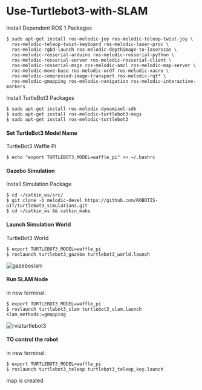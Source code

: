 # Use-Turtlebot3-with-SLAM

Install Dependent ROS 1 Packages
```
$ sudo apt-get install ros-melodic-joy ros-melodic-teleop-twist-joy \
  ros-melodic-teleop-twist-keyboard ros-melodic-laser-proc \
  ros-melodic-rgbd-launch ros-melodic-depthimage-to-laserscan \
  ros-melodic-rosserial-arduino ros-melodic-rosserial-python \
  ros-melodic-rosserial-server ros-melodic-rosserial-client \
  ros-melodic-rosserial-msgs ros-melodic-amcl ros-melodic-map-server \
  ros-melodic-move-base ros-melodic-urdf ros-melodic-xacro \
  ros-melodic-compressed-image-transport ros-melodic-rqt* \
  ros-melodic-gmapping ros-melodic-navigation ros-melodic-interactive-markers
```
Install TurtleBot3 Packages
```
$ sudo apt-get install ros-melodic-dynamixel-sdk
$ sudo apt-get install ros-melodic-turtlebot3-msgs
$ sudo apt-get install ros-melodic-turtlebot3
```
#### Set TurtleBot3 Model Name
TurtleBot3 Waffle Pi
```
$ echo "export TURTLEBOT3_MODEL=waffle_pi" >> ~/.bashrc
```
#### Gazebo Simulation
Install Simulation Package
```
$ cd ~/catkin_ws/src/
$ git clone -b melodic-devel https://github.com/ROBOTIS-GIT/turtlebot3_simulations.git
$ cd ~/catkin_ws && catkin_make
```
#### Launch Simulation World
TurtleBot3 World
```
$ export TURTLEBOT3_MODEL=waffle_pi
$ roslaunch turtlebot3_gazebo turtlebot3_world.launch
```
![gazeboslam](https://user-images.githubusercontent.com/85634104/122987979-e7fd4100-d3a9-11eb-9d28-f69b13f95f75.png)

#### Run SLAM Node
in new terminal:
```
$ export TURTLEBOT3_MODEL=waffle_pi
$ roslaunch turtlebot3_slam turtlebot3_slam.launch slam_methods:=gmapping
```
![rvizturtlebot3](https://user-images.githubusercontent.com/85634104/123177648-53b8da00-d48e-11eb-86d6-b8ba1432607d.png)


#### TO control the robot
in new terminal:
```
$ export TURTLEBOT3_MODEL=waffle_pi
$ roslaunch turtlebot3_teleop turtlebot3_teleop_key.launch
```
map is created


